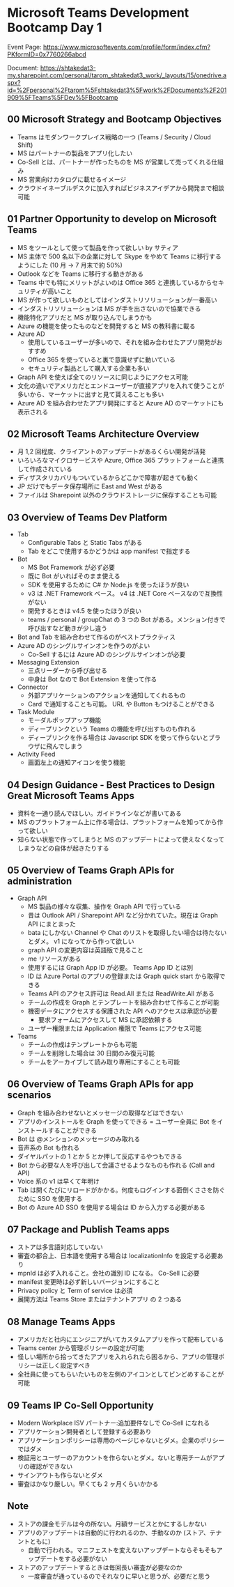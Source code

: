 # Microsoft Teams Development Bootcamp Day 1

Event Page: https://www.microsoftevents.com/profile/form/index.cfm?PKformID=0x7760266abcd

Document: https://shtakedat3-my.sharepoint.com/personal/tarom_shtakedat3_work/_layouts/15/onedrive.aspx?id=%2Fpersonal%2Ftarom%5Fshtakedat3%5Fwork%2FDocuments%2F201909%5FTeams%5FDev%5FBootcamp

## 00 Microsoft Strategy and Bootcamp Objectives

- Teams はモダンワークプレイス戦略の一つ (Teams / Security / Cloud Shift)
- MS はパートナーの製品をアプリ化したい
- Co-Sell とは、パートナーが作ったものを MS が営業して売ってくれる仕組み
- MS 営業向けカタログに載せるイメージ
- クラウドイネーブルデスクに加入すればビジネスアイデアから開発まで相談可能

## 01 Partner Opportunity to develop on Microsoft Teams

- MS をツールとして使って製品を作って欲しい by サティア
- MS 主体で 500 名以下の企業に対して Skype をやめて Teams に移行するようにした (10 月 -> 7 月末で約 50%)
- Outlook などを Teams に移行する動きがある
- Teams 中でも特にメリットがよいのは Office 365 と連携しているからセキュリティが高いこと
- MS が作って欲しいものとしてはインダストリソリューションが一番高い
- インダストリソリューションは MS が手を出さないので協業できる
- 機能特化アプリだと MS が取り込んでしまうかも
- Azure の機能を使ったものなどを開発すると MS の教科書に載る
- Azure AD
  - 使用しているユーザーが多いので、それを組み合わせたアプリ開発がおすすめ
  - Office 365 を使っていると裏で意識せずに動いている
  - セキュリティ製品として購入する企業も多い
- Graph API を使えば全てのリソースに同じようにアクセス可能
- 文化の違いでアメリカだとエンドユーザーが直接アプリを入れて使うことが多いから、マーケットに出すと見て貰えることも多い
- Azure AD を組み合わせたアプリ開発にすると Azure AD のマーケットにも表示される

## 02 Microsoft Teams Architecture Overview

- 月 1,2 回程度、クライアントのアップデートがあるくらい開発が活発
- いろいろなマイクロサービスや Azure, Office 365 プラットフォームと連携して作成されている
- ディザスタリカバリもついているからどこかで障害が起きても動く
- JP だけでもデータ保存場所に East and West がある
- ファイルは Sharepoint 以外のクラウドストレージに保存することも可能

## 03 Overview of Teams Dev Platform

- Tab
  - Configurable Tabs と Static Tabs がある
  - Tab をどこで使用するかどうかは app manifest で指定する
- Bot
  - MS Bot Framework が必ず必要
  - 既に Bot がいればそのまま使える
  - SDK を使用するために C# か Node.js を使ったほうが良い
  - v3 は .NET Framework ベース。 v4 は .NET Core ベースなので互換性がない
  - 開発するときは v4.5 を使ったほうが良い
  - teams / personal / groupChat の 3 つの Bot がある。メンション付きで呼び出すなど動きが少し違う
- Bot and Tab を組み合わせて作るのがベストプラクティス
- Azure AD のシングルサインオンを作うのがよい
  - Co-Sell するには Azure AD のシングルサインオンが必要
- Messaging Extension
  - 三点リーダーから呼び出せる
  - 中身は Bot なので Bot Extension を使って作る
- Connector
  - 外部アプリケーションのアクションを通知してくれるもの
  - Card で通知することも可能。 URL や Button もつけることができる
- Task Module
  - モーダルポップアップ機能
  - ディープリンクという Teams の機能を呼び出すものも作れる
  - ディープリンクを作る場合は Javascript SDK を使って作らないとブラウザに飛んでしまう
- Activity Feed
  - 画面左上の通知アイコンを使う機能

## 04 Design Guidance - Best Practices to Design Great Microsoft Teams Apps

- 資料を一通り読んでほしい。ガイドラインなどが書いてある
- MS のプラットフォーム上に作る場合は、プラットフォームを知ってから作って欲しい
- 知らない状態で作ってしまうと MS のアップデートによって使えなくなってしまうなどの自体が起きたりする

## 05 Overview of Teams Graph APIs for administration

- Graph API
  - MS 製品の様々な収集、操作を Graph API で行っている
  - 昔は Outlook API / Sharepoint API など分かれていた。現在は Graph API にまとまった
  - bata にしかない Channel や Chat のリストを取得したい場合は待たないとダメ。 v1 になってから作って欲しい
  - graph API の変更内容は英語版で見ること
  - me リソースがある
  - 使用するには Graph App ID が必要。 Teams App ID とは別
  - ID は Azure Portal のアプリの登録または Graph quick start から取得できる
  - Teams API のアクセス許可は Read.All または ReadWrite.All がある
  - チームの作成を Graph とテンプレートを組み合わせて作ることが可能
  - 機密データにアクセスする保護された API へのアクセスは承認が必要
    - 要求フォームにアクセスして MS に承認依頼する
  - ユーザー権限または Application 権限で Teams にアクセス可能
- Teams
  - チームの作成はテンプレートからも可能
  - チームを削除した場合は 30 日間のみ復元可能
  - チームをアーカイブして読み取り専用にすることも可能

## 06 Overview of Teams Graph APIs for app scenarios

- Graph を組み合わせないとメッセージの取得などはできない
- アプリのインストールを Graph を使ってできる = ユーザー全員に Bot をインストールすることができる
- Bot は @メンションのメッセージのみ取れる
- 音声系の Bot も作れる
- ダイヤルパットの 1 とか 5 とか押して反応するやつもできる
- Bot から必要な人を呼び出して会議させるようなものも作れる (Call and API)
- Voice 系の v1 は早くて年明け
- Tab は開くたびにリロードがかかる。何度もログインする面倒くささを防ぐために SSO を使用する
- Bot の Azure AD SSO を使用する場合は ID から入力する必要がある

## 07 Package and Publish Teams apps

- ストアは多言語対応していない
- 審査の都合上、日本語を使用する場合は localizationInfo を設定する必要あり
- mpnId は必ず入れること。会社の識別 ID になる。 Co-Sell に必要
- manifest 変更時は必ず新しいバージョンにすること
- Privacy policy と Term of service は必須
- 展開方法は Teams Store またはテナントアプリ の 2 つある

## 08 Manage Teams Apps

- アメリカだと社内にエンジニアがいてカスタムアプリを作って配布している
- Teams center から管理ポリシーの設定が可能
- 怪しい場所から拾ってきたアプリを入れられたら困るから、アプリの管理ポリシーは正しく設定すべき
- 全社員に使ってもらいたいものを左側のアイコンとしてピンどめすることが可能

## 09 Teams IP Co-Sell Opportunity

- Modern Workplace ISV パートナー:追加要件なしで Co-Sell になれる
- アプリケーション開発者として登録する必要あり
- アプリケーションポリシーは専用のページじゃないとダメ。企業のポリシーではダメ
- 検証用とユーザーのアカウントを作らないとダメ。ないと専用チームがアプリの確認ができない
- サインアウトも作らないとダメ
- 審査はかなり厳しい。早くても 2 ヶ月くらいかかる

## Note

- ストアの課金モデルは今の所ない。月額サービスとかにするしかない
- アプリのアップデートは自動的に行われるのか、手動なのか (ストア、テナントともに)
  - 自動で行われる。マニフェストを変えないアップデートならそもそもアップデートをする必要がない
- ストアのアップデートするときは毎回長い審査が必要なのか
  - 一度審査が通っているのでそれなりに早いと思うが、必要だと思う
